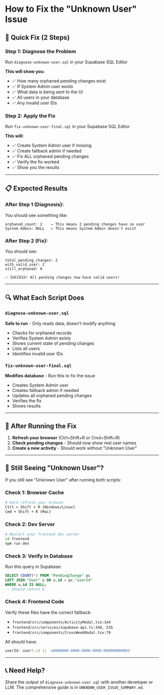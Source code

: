 # How to Fix the "Unknown User" Issue

## 🚨 Quick Fix (2 Steps)

### Step 1: Diagnose the Problem
Run `diagnose-unknown-user.sql` in your Supabase SQL Editor

**This will show you:**
- ✅ How many orphaned pending changes exist
- ✅ If System Admin user exists
- ✅ What data is being sent to the UI
- ✅ All users in your database
- ✅ Any invalid user IDs

### Step 2: Apply the Fix
Run `fix-unknown-user-final.sql` in your Supabase SQL Editor

**This will:**
- ✅ Create System Admin user if missing
- ✅ Create fallback admin if needed
- ✅ Fix ALL orphaned pending changes
- ✅ Verify the fix worked
- ✅ Show you the results

---

## 📋 Expected Results

### After Step 1 (Diagnosis):
You should see something like:
```
orphaned_count: 2    ← This means 2 pending changes have no user
System Admin: NULL   ← This means System Admin doesn't exist
```

### After Step 2 (Fix):
You should see:
```
total_pending_changes: 2
with_valid_user: 2
still_orphaned: 0

✅ SUCCESS! All pending changes now have valid users!
```

---

## 🔍 What Each Script Does

### `diagnose-unknown-user.sql`
**Safe to run** - Only reads data, doesn't modify anything
- Checks for orphaned records
- Verifies System Admin exists
- Shows current state of pending changes
- Lists all users
- Identifies invalid user IDs

### `fix-unknown-user-final.sql`
**Modifies database** - Run this to fix the issue
- Creates System Admin user
- Creates fallback admin if needed
- Updates all orphaned pending changes
- Verifies the fix
- Shows results

---

## 🎯 After Running the Fix

1. **Refresh your browser** (Ctrl+Shift+R or Cmd+Shift+R)
2. **Check pending changes** - Should now show real user names
3. **Create a new activity** - Should work without "Unknown User"

---

## 🐛 Still Seeing "Unknown User"?

If you still see "Unknown User" after running both scripts:

### Check 1: Browser Cache
```bash
# Hard refresh your browser
Ctrl + Shift + R (Windows/Linux)
Cmd + Shift + R (Mac)
```

### Check 2: Dev Server
```bash
# Restart your frontend dev server
cd frontend
npm run dev
```

### Check 3: Verify in Database
Run this query in Supabase:
```sql
SELECT COUNT(*) FROM "PendingChange" pc
LEFT JOIN "User" u ON u.id = pc."userId"
WHERE u.id IS NULL;
-- Should return 0
```

### Check 4: Frontend Code
Verify these files have the correct fallback:
- `frontend/src/components/ActivityModal.tsx:144`
- `frontend/src/services/supabase-api.ts:348, 535`
- `frontend/src/components/CrossWeekModal.tsx:79`

All should have:
```typescript
userId: user?.id || 'a0000000-0000-4000-8000-000000000002'
```

---

## 📞 Need Help?

Share the output of `diagnose-unknown-user.sql` with another developer or LLM.
The comprehensive guide is in `UNKNOWN_USER_ISSUE_SUMMARY.md`.
